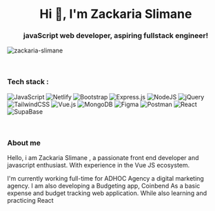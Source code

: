 <h1 align="center">Hi 👋, I'm Zackaria Slimane</h1>
<h3 align="center"> javaScript web developer, aspiring fullstack engineer!</h3>

<p align="start"> <img src="https://komarev.com/ghpvc/?username=zackaria-slimane&label=Profile%20views&color=0e75b6&style=flat" alt="zackaria-slimane" /> </p>
<br/>


<h3>Tech stack :</h3>

![JavaScript](https://img.shields.io/badge/javascript-%23323330.svg?style=flat-square&logo=javascript&logoColor=%23F7DF1E) ![Netlify](https://img.shields.io/badge/netlify-%23000000.svg?style=flat-square&logo=netlify&logoColor=#00C7B7) ![Bootstrap](https://img.shields.io/badge/bootstrap-%23563D7C.svg?style=flat-square&logo=bootstrap&logoColor=white) ![Express.js](https://img.shields.io/badge/express.js-%23404d59.svg?style=flat-square&logo=express&logoColor=%2361DAFB) ![NodeJS](https://img.shields.io/badge/node.js-6DA55F?style=flat-square&logo=node.js&logoColor=white) ![jQuery](https://img.shields.io/badge/jquery-%230769AD.svg?style=flat-square&logo=jquery&logoColor=white) ![TailwindCSS](https://img.shields.io/badge/tailwindcss-%2338B2AC.svg?style=flat-square&logo=tailwind-css&logoColor=white) ![Vue.js](https://img.shields.io/badge/vuejs-%2335495e.svg?style=flat-square&logo=vuedotjs&logoColor=%234FC08D) ![MongoDB](https://img.shields.io/badge/MongoDB-%234ea94b.svg?style=flat-square&logo=mongodb&logoColor=white) 	![Figma](https://img.shields.io/badge/figma-%23F24E1E.svg?style=flat-square&logo=figma&logoColor=white) ![Postman](https://img.shields.io/badge/Postman-FF6C37?style=flat-square&logo=postman&logoColor=white) ![React](https://img.shields.io/badge/React-blue?style=flat-square&logo=react&logoColor=white)  ![SupaBase](https://img.shields.io/badge/SupaBase-%234ea94b.svg?style=flat-square&logo=supabase&logoColor=white)


<br/>

<h3>About me </h3>
<div> 
Hello, i am Zackaria Slimane , a passionate front end developer and javascript enthusiast. With experience in the Vue JS ecosystem.

I'm currently working full-time for ADHOC Agency a digital marketing agency. I am also developing a Budgeting app, Coinbend As a basic expense and budget tracking web application. While also learning and practicing React
</div>






  
